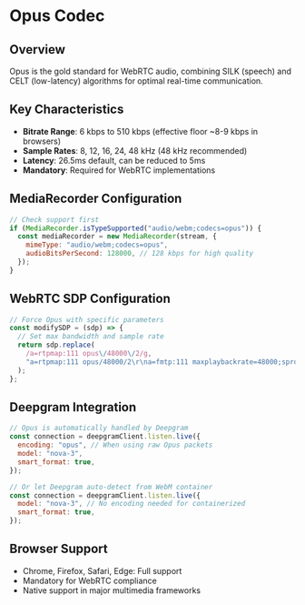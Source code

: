 # Opus Codec

## Overview

Opus is the gold standard for WebRTC audio, combining SILK (speech) and CELT (low-latency) algorithms for optimal real-time communication.

## Key Characteristics

- **Bitrate Range**: 6 kbps to 510 kbps (effective floor ~8-9 kbps in browsers)
- **Sample Rates**: 8, 12, 16, 24, 48 kHz (48 kHz recommended)
- **Latency**: 26.5ms default, can be reduced to 5ms
- **Mandatory**: Required for WebRTC implementations

## MediaRecorder Configuration

```javascript
// Check support first
if (MediaRecorder.isTypeSupported("audio/webm;codecs=opus")) {
  const mediaRecorder = new MediaRecorder(stream, {
    mimeType: "audio/webm;codecs=opus",
    audioBitsPerSecond: 128000, // 128 kbps for high quality
  });
}
```

## WebRTC SDP Configuration

```javascript
// Force Opus with specific parameters
const modifySDP = (sdp) => {
  // Set max bandwidth and sample rate
  return sdp.replace(
    /a=rtpmap:111 opus\/48000\/2/g,
    "a=rtpmap:111 opus/48000/2\r\na=fmtp:111 maxplaybackrate=48000;sprop-maxcapturerate=48000"
  );
};
```

## Deepgram Integration

```javascript
// Opus is automatically handled by Deepgram
const connection = deepgramClient.listen.live({
  encoding: "opus", // When using raw Opus packets
  model: "nova-3",
  smart_format: true,
});

// Or let Deepgram auto-detect from WebM container
const connection = deepgramClient.listen.live({
  model: "nova-3", // No encoding needed for containerized
  smart_format: true,
});
```

## Browser Support

- Chrome, Firefox, Safari, Edge: Full support
- Mandatory for WebRTC compliance
- Native support in major multimedia frameworks
